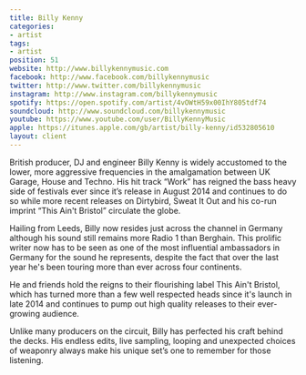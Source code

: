 ```yaml
---
title: Billy Kenny
categories:
- artist
tags:
- artist
position: 51
website: http://www.billykennymusic.com
facebook: http://www.facebook.com/billykennymusic
twitter: http://www.twitter.com/billykennymusic
instagram: http://www.instagram.com/billykennymusic
spotify: https://open.spotify.com/artist/4vOWtH59x00IhY805tdf74
soundcloud: http://www.soundcloud.com/billykennymusic
youtube: https://www.youtube.com/user/BillyKennyMusic
apple: https://itunes.apple.com/gb/artist/billy-kenny/id532805610
layout: client
---
```


British producer, DJ and engineer Billy Kenny is widely accustomed to the lower, more aggressive frequencies in the amalgamation between UK Garage, House and Techno. His hit track “Work” has reigned the bass heavy side of festivals ever since it’s release in August 2014 and continues to do so while more recent releases on Dirtybird, Sweat It Out and his co-run imprint “This Ain't Bristol” circulate the globe.
 
Hailing from Leeds, Billy now resides just across the channel in Germany although his sound still remains more Radio 1 than Berghain. This prolific writer now has to be seen as one of the most influential ambassadors in Germany for the sound he represents, despite the fact that over the last year he's been touring more than ever across four continents.
 
He and friends hold the reigns to their flourishing label This Ain't Bristol, which has turned more than a few well respected heads since it's launch in late 2014 and continues to pump out high quality releases to their ever-growing audience.
 
Unlike many producers on the circuit, Billy has perfected his craft behind the decks. His endless edits, live sampling, looping and unexpected choices of weaponry always make his unique set’s one to remember for those listening.